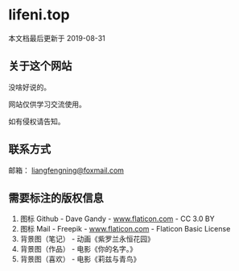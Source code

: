 # lifeni.top

本文档最后更新于 2019-08-31

## 关于这个网站

没啥好说的。

网站仅供学习交流使用。

如有侵权请告知。

## 联系方式

邮箱： liangfengning@foxmail.com

## 需要标注的版权信息

1. 图标 Github - Dave Gandy - www.flaticon.com - CC 3.0 BY
2. 图标 Mail - Freepik - www.flaticon.com - Flaticon Basic License
3. 背景图（笔记） - 动画《紫罗兰永恒花园》
4. 背景图（作品） - 电影《你的名字。》
5. 背景图（喜欢） - 电影《莉兹与青鸟》
